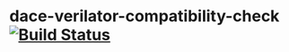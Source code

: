 # dace-verilator-compatibility-check [![Build Status](https://travis-ci.com/andreaskuster/dace-verilator-compatibility-check.svg?branch=add_verilator_trace_support)](https://travis-ci.com/github/andreaskuster/dace-verilator-compatibility-check)
